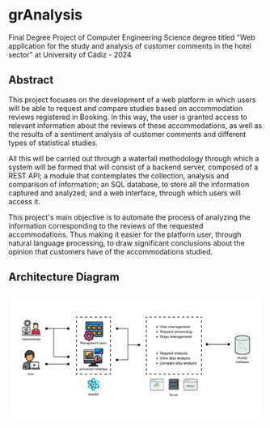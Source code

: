 # grAnalysis
Final Degree Project of Computer Engineering Science degree titled "Web application for the study and analysis of customer comments in the hotel sector" at University of Cádiz - 2024
## Abstract
This project focuses on the development of a web platform in which users will be able to request and compare studies based on accommodation reviews registered in Booking. In this way, the user is granted access to relevant information about the reviews of these accommodations, as well as the results of a sentiment analysis of customer comments and different types of statistical studies.

All this will be carried out through a waterfall methodology through which a system will be formed that will consist of a backend server, composed of a REST API; a module that contemplates the collection, analysis and comparison of information; an SQL database, to store all the information captured and analyzed; and a web interface, through which users will access it.

This project's main objective is to automate the process of analyzing the information corresponding to the reviews of the requested accommodations. Thus making it easier for the platform user, through natural language processing, to draw significant conclusions about the opinion that customers have of the accommodations studied.

## Architecture Diagram

![Alt text](images/ArchitectureDiagram.png)

